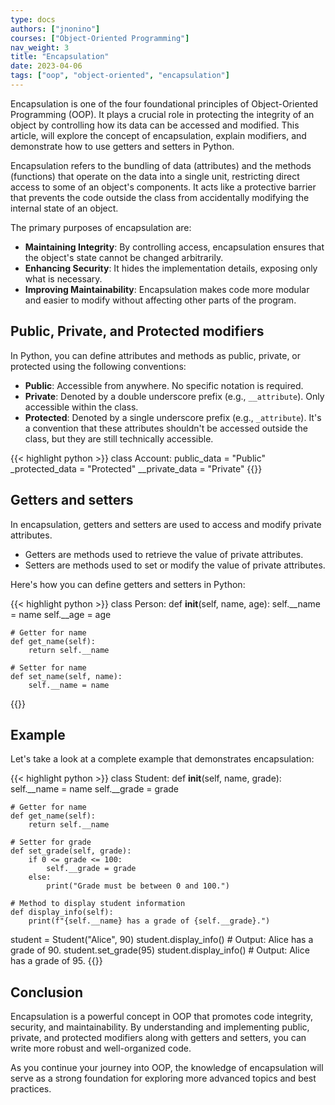 ```yaml
---
type: docs
authors: ["jnonino"]
courses: ["Object-Oriented Programming"]
nav_weight: 3
title: "Encapsulation"
date: 2023-04-06
tags: ["oop", "object-oriented", "encapsulation"]
---
```


Encapsulation is one of the four foundational principles of Object-Oriented Programming (OOP). It plays a crucial role in protecting the integrity of an object by controlling how its data can be accessed and modified. This article, will explore the concept of encapsulation, explain modifiers, and demonstrate how to use getters and setters in Python.

Encapsulation refers to the bundling of data (attributes) and the methods (functions) that operate on the data into a single unit, restricting direct access to some of an object's components. It acts like a protective barrier that prevents the code outside the class from accidentally modifying the internal state of an object.

The primary purposes of encapsulation are:

- **Maintaining Integrity**: By controlling access, encapsulation ensures that the object's state cannot be changed arbitrarily.
- **Enhancing Security**: It hides the implementation details, exposing only what is necessary.
- **Improving Maintainability**: Encapsulation makes code more modular and easier to modify without affecting other parts of the program.

## Public, Private, and Protected modifiers

In Python, you can define attributes and methods as public, private, or protected using the following conventions:

- **Public**: Accessible from anywhere. No specific notation is required.
- **Private**: Denoted by a double underscore prefix (e.g., `__attribute`). Only accessible within the class.
- **Protected**: Denoted by a single underscore prefix (e.g., `_attribute`). It's a convention that these attributes shouldn't be accessed outside the class, but they are still technically accessible.

{{< highlight python >}}
class Account:
    public_data = "Public"
    _protected_data = "Protected"
    __private_data = "Private"
{{</highlight >}}

## Getters and setters

In encapsulation, getters and setters are used to access and modify private attributes.

- Getters are methods used to retrieve the value of private attributes.
- Setters are methods used to set or modify the value of private attributes.

Here's how you can define getters and setters in Python:

{{< highlight python >}}
class Person:
    def __init__(self, name, age):
        self.__name = name
        self.__age = age

    # Getter for name
    def get_name(self):
        return self.__name

    # Setter for name
    def set_name(self, name):
        self.__name = name
{{</highlight >}}

## Example

Let's take a look at a complete example that demonstrates encapsulation:

{{< highlight python >}}
class Student:
    def __init__(self, name, grade):
        self.__name = name
        self.__grade = grade

    # Getter for name
    def get_name(self):
        return self.__name

    # Setter for grade
    def set_grade(self, grade):
        if 0 <= grade <= 100:
            self.__grade = grade
        else:
            print("Grade must be between 0 and 100.")

    # Method to display student information
    def display_info(self):
        print(f"{self.__name} has a grade of {self.__grade}.")

student = Student("Alice", 90)
student.display_info()  # Output: Alice has a grade of 90.
student.set_grade(95)
student.display_info()  # Output: Alice has a grade of 95.
{{</highlight >}}

## Conclusion

Encapsulation is a powerful concept in OOP that promotes code integrity, security, and maintainability. By understanding and implementing public, private, and protected modifiers along with getters and setters, you can write more robust and well-organized code.

As you continue your journey into OOP, the knowledge of encapsulation will serve as a strong foundation for exploring more advanced topics and best practices.
